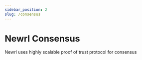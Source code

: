 ```yaml
---
sidebar_position: 2
slug: /consensus
---
```


# Newrl Consensus

Newrl uses highly scalable proof of trust protocol for consensus